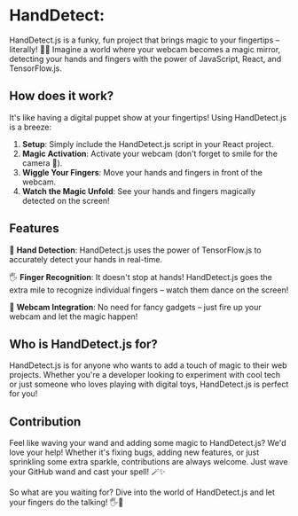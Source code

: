 # HandDetect:

HandDetect.js is a funky, fun project that brings magic to your fingertips – literally! 🎩✨ Imagine a world where your webcam becomes a magic mirror, detecting your hands and fingers with the power of JavaScript, React, and TensorFlow.js.

## How does it work?

It's like having a digital puppet show at your fingertips! Using HandDetect.js is a breeze:

1. **Setup**: Simply include the HandDetect.js script in your React project.
2. **Magic Activation**: Activate your webcam (don't forget to smile for the camera 📸).
3. **Wiggle Your Fingers**: Move your hands and fingers in front of the webcam.
4. **Watch the Magic Unfold**: See your hands and fingers magically detected on the screen!

## Features

👋 **Hand Detection**: HandDetect.js uses the power of TensorFlow.js to accurately detect your hands in real-time.

🖐️ **Finger Recognition**: It doesn't stop at hands! HandDetect.js goes the extra mile to recognize individual fingers – watch them dance on the screen!

🎥 **Webcam Integration**: No need for fancy gadgets – just fire up your webcam and let the magic happen!

## Who is HandDetect.js for?

HandDetect.js is for anyone who wants to add a touch of magic to their web projects. Whether you're a developer looking to experiment with cool tech or just someone who loves playing with digital toys, HandDetect.js is perfect for you!

## Contribution

Feel like waving your wand and adding some magic to HandDetect.js? We'd love your help! Whether it's fixing bugs, adding new features, or just sprinkling some extra sparkle, contributions are always welcome. Just wave your GitHub wand and cast your spell! 🪄✨

So what are you waiting for? Dive into the world of HandDetect.js and let your fingers do the talking! 🖐️🔮
